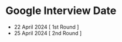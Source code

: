 # Google Interview Date 
  - 22 April 2024 [ 1st Round ]
  - 25 April 2024 [ 2nd Round ]
          
